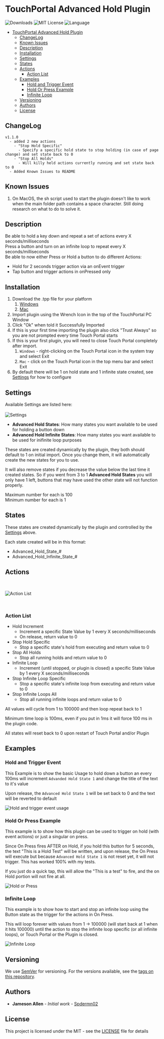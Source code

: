 # TouchPortal Advanced Hold Plugin

![Downloads](https://img.shields.io/github/downloads/spdermn02/TouchPortal_AdvancedHold_Plugin/total)
![MIT License](https://img.shields.io/github/license/spdermn02/TouchPortal_AdvancedHold_Plugin)
![Language](https://img.shields.io/github/languages/top/spdermn02/TouchPortal_AdvancedHold_Plugin)
- [TouchPortal Advanced Hold Plugin](#touchportal-advanced-hold-plugin)
  - [ChangeLog](#changelog)
  - [Known Issues](#known-issues)
  - [Description](#description)
  - [Installation](#installation)
  - [Settings](#settings)
  - [States](#states)
  - [Actions](#actions)
    - [Action List](#action-list)
  - [Examples](#examples)
    - [Hold and Trigger Event](#hold-and-trigger-event)
    - [Hold Or Press Example](#hold-or-press-example)
    - [Infinite Loop](#infinite-loop)
  - [Versioning](#versioning)
  - [Authors](#authors)
  - [License](#license)

## ChangeLog
```
v1.1.0
  - added 2 new actions
    - "Stop Hold Specific"
      - Specify a specific hold state to stop holding (in case of page change) and set state back to 0
    - "Stop All Holds"
      - Will killy held actions currently running and set state back to 0
  - Added Known Issues to README
```

## Known Issues
1) On MacOS, the sh script used to start the plugin doesn't like to work when the main folder path contains a space character. Still doing research on what to do to solve it.

## Description
Be able to hold a key down and repeat a set of actions every X seconds/milliseconds <br>
Press a button and turn on an infinite loop to repeat every X seconds/milliseconds <br>
Be able to now either Press or Hold a button to do different Actions:
   - Hold for 2 seconds trigger action via an onEvent trigger
   - Tap button and trigger actions in onPressed only

## Installation
1. Download the .tpp file for your platform
   1. [Windows](Installers/TPAdvancedHold-Win.tpp)
   2. [Mac](Installers/TPAdvancedHold-Mac.tpp)
2. Import plugin using the Wrench Icon in the top of the TouchPortal PC Window
3. Click "Ok" when told it Successfully Imported
4. If this is your first time importing the plugin also click "Trust Always" so you are not prompted every time Touch Portal starts
5. If this is your first plugin, you will need to close Touch Portal completely after import.
   1. `Windows` - right-clicking on the Touch Portal icon in the system tray and select Exit
   2. `Mac` - click on the Touch Portal icon in the top menu bar and select Exit
6. By default there will be 1 on hold state and 1 infinite state created, see [Settings](#settings) for how to configure

## Settings
Available Settings are listed here:<br>
<br>
![Settings](resources/settings.png)

- **Advanced Hold States**: How many states you want available to be used for holding a button down
- **Advanced Hold Infinite States**: How many states you want available to be used for inifinite loop purposes

These states are created dynamically by the plugin, they both should default to 1 on initial import. Once you change them, it will automatically create the new states for you to use. 

It will also remove states if you decrease the value below the last time it created states. So if you went from 3 to 1 **Advanced Hold States** you will only have 1 left, buttons that may have used the other state will not function properly.

Maximum number for each is 100<br>
Minimum number for each is 1

## States

These states are created dynamically by the plugin and controlled by the [Settings](#settings) above.

Each state created will be in this format:
   - Advanced_Hold_State_#
   - Advanced_Hold_Infinite_State_#

## Actions
<br>

![Action List](resources/ActionList.png)

<br>

### Action List
- Hold Increment
  - Increment a specific State Value by 1 every X seconds/milliseconds
  - On release, return value to 0
- Stop Hold Specific
  - Stop a specific state's hold from executing and return value to 0
- Stop All Holds
  - Stop all running holds and return value to 0
- Infinite Loop
  - Increment (until stopped, or plugin is closed) a specific State Value by 1 every X seconds/milliseconds
- Stop Infinite Loop Specific
  - Stop a specific state's infinite loop from executing and return value to 0
- Stop Infinite Loops All
  - Stop all running infinite loops and return value to 0

All values will cycle from 1 to 100000 and then loop repeat back to 1

Minimum time loop is 100ms, even if you put in 1ms it will force 100 ms in the plugin code.

All states will reset back to 0 upon restart of Touch Portal and/or Plugin


## Examples

### Hold and Trigger Event

This Example is to show the basic Usage to hold down a button an every 100ms will increment `Advanded Hold State 1` and change the title of the text to it's value

Upon release, the `Advanced Hold State 1` will be set back to 0 and the text will be reverted to default

![Hold and trigger event usage](resources/Hold-Usage.png)

### Hold Or Press Example

This example is to show how this plugin can be used to trigger on hold (with event actions) or just a singular on press.

Since On Press fires AFTER on Hold, if you hold this button for 5 seconds, the text "This is a Hold Test" will be written, and upon release, the On Press will execute but because `Advanced Hold State 1` is not reset yet, it will not trigger.  This has worked 100% with my tests.

If you just do a quick tap, this will allow the "This is a test" to fire, and the on Hold portion will not fire at all.

![Hold or Press](resources/Hold-Or-Press.png)

### Infinite Loop

This example is to show how to start and stop an infinite loop using the Button state as the trigger for the actions in On Press.  

This will loop forever with values from 1 -> 100000 (will start back at 1 when it hits 100000) until the action to stop the infinite loop specific (or all infinite loops), or Touch Portal or the Plugin is closed.

![Infinite Loop](resources/Infinite-Loop.png)

## Versioning

We use [SemVer](http://semver.org/) for versioning. For the versions available, see the [tags on this repository](https://github.com/spdermn02/TouchPortal_AdvancedHold_Plugin/tags).

## Authors

- **Jameson Allen** - _Initial work_ - [Spdermn02](https://github.com/spdermn02)

## License

This project is licensed under the MIT - see the [LICENSE](LICENSE) file for details
